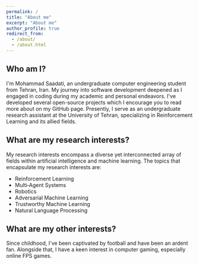 ```yaml
---
permalink: /
title: "About me"
excerpt: "About me"
author_profile: true
redirect_from: 
  - /about/
  - /about.html
---
```


## Who am I?

I'm Mohammad Saadati, an undergraduate computer engineering student from Tehran, Iran. My journey into software development deepened as I engaged in coding during my academic and personal endeavors. I've developed several open-source projects which I encourage you to read more about on my GitHub page. Presently, I serve as an undergraduate research assistant at the University of Tehran, specializing in Reinforcement Learning and its allied fields.

## What are my research interests?

My research interests encompass a diverse yet interconnected array of fields within artificial intelligence and machine learning. The topics that encapsulate my research interests are:

* Reinforcement Learning
* Multi‑Agent Systems
* Robotics
* Adversarial Machine Learning
* Trustworthy Machine Learning
* Natural Language Processing

## What are my other interests?

Since childhood, I've been captivated by football and have been an ardent fan. Alongside that, I have a keen interest in computer gaming, especially online FPS games.
